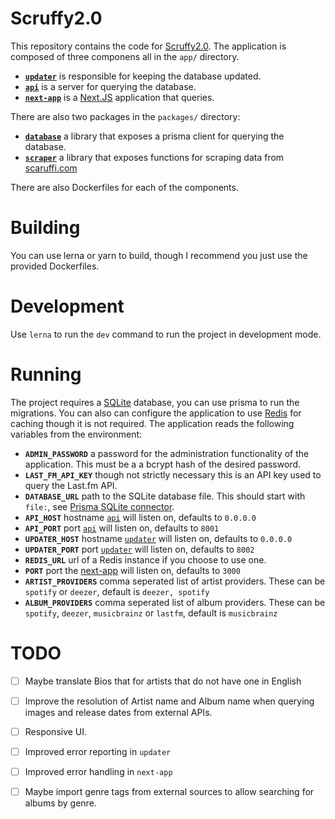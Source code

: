 # Scruffy2.0

This repository contains the code for [Scruffy2.0](https://scruffy.cvazn.tn).  The application is composed of three componens all in the `app/` directory.

 - [**`updater`**](./app/next-app) is responsible for keeping the database updated.
 - [**`api`**](./app/api) is a server for querying the database.
 - [**`next-app`**](./app/next-app) is a [Next.JS](https://nextjs.org/) application that queries.

There are also two packages in the `packages/` directory:

 - [**`database`**](./packages/database) a library that exposes a prisma client for querying the database.
 - [**`scraper`**](./packages/scraper) a library that exposes functions for scraping data from [scaruffi.com](https://scaruffi.com)

There are also Dockerfiles for each of the components.

# Building

You can use lerna or yarn to build, though I recommend you just use the provided Dockerfiles.

# Development

Use `lerna` to run the `dev` command to run the project in development mode.

# Running

The project requires a [SQLite](https://www.sqlite.org/index.html) database, you can use prisma to run the migrations. You can also can configure the application to use [Redis](https://redis.io/) for caching though it is not required. The application reads the following variables from the environment:

 - **`ADMIN_PASSWORD`** a password for the administration functionality of the application. This must be a a bcrypt hash of the desired password.
 - **`LAST_FM_API_KEY`** though not strictly necessary this is an API key used to query the Last.fm API.
 - **`DATABASE_URL`** path to the SQLite database file. This should start with `file:`, see [Prisma SQLite connector](https://www.prisma.io/docs/concepts/database-connectors/sqlite).
 - **`API_HOST`** hostname [`api`](./app/api) will listen on, defaults to `0.0.0.0`
 - **`API_PORT`** port [`api`](./app/api) will listen on, defaults to `8001`
 - **`UPDATER_HOST`** hostname [`updater`](./app/updater) will listen on, defaults to `0.0.0.0`
 - **`UPDATER_PORT`** port [`updater`](./app/updater) will listen on, defaults to `8002`
 - **`REDIS_URL`** url of a Redis instance if you choose to use one.
 - **`PORT`** port the [next-app](./app/updater) will listen on, defaults to `3000`
 - **`ARTIST_PROVIDERS`** comma seperated list of artist providers. These can be `spotify` or `deezer`, default is `deezer, spotify`
 - **`ALBUM_PROVIDERS`** comma seperated list of album providers. These can be `spotify`, `deezer`, `musicbrainz` or `lastfm`, default is `musicbrainz`

# TODO

 - [ ] Maybe translate Bios that for artists that do not have one in English
 - [ ] Improve the resolution of Artist name and Album name when querying images and release dates from external APIs.
 - [ ] Responsive UI.
 - [ ] Improved error reporting in `updater`
 - [ ] Improved error handling in `next-app`
 - [ ] Maybe import genre tags from external sources to allow searching for albums by genre.



